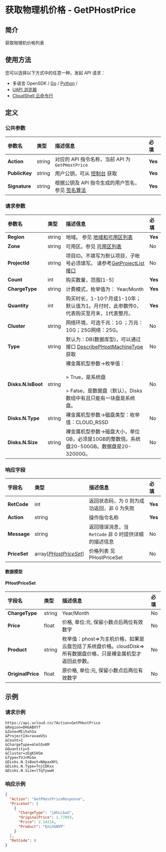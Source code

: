 # 获取物理机价格 - GetPHostPrice

## 简介

获取物理机价格列表






## 使用方法

您可以选择以下方式中的任意一种，发起 API 请求：
- 多语言 OpenSDK / [Go](https://github.com/ucloud/ucloud-sdk-go) / [Python](https://github.com/ucloud/ucloud-sdk-python3) /
- [UAPI 浏览器](https://console.ucloud.cn/uapi/detail?id=GetPHostPrice)
- [CloudShell 云命令行](https://shell.ucloud.cn/)


## 定义

### 公共参数

| 参数名 | 类型 | 描述信息 | 必填 |
|:---|:---|:---|:---|
| **Action**     | string  | 对应的 API 指令名称，当前 API 为 `GetPHostPrice`                        | **Yes** |
| **PublicKey**  | string  | 用户公钥，可从 [控制台](https://console.ucloud.cn/uapi/apikey) 获取                                             | **Yes** |
| **Signature**  | string  | 根据公钥及 API 指令生成的用户签名，参见 [签名算法](api/summary/signature.md)  | **Yes** |

### 请求参数

| 参数名 | 类型 | 描述信息 | 必填 |
|:---|:---|:---|:---|
| **Region** | string | 地域。 参见 [地域和可用区列表](https://docs.ucloud.cn/api/summary/regionlist) |**Yes**|
| **Zone** | string | 可用区。参见 [可用区列表](https://docs.ucloud.cn/api/summary/regionlist) |No|
| **ProjectId** | string | 项目ID。不填写为默认项目，子帐号必须填写。 请参考[GetProjectList接口](https://docs.ucloud.cn/api/summary/get_project_list) |No|
| **Count** | int | 购买数量，范围[1-5] |**Yes**|
| **ChargeType** | string | 计费模式，枚举值为： Year/Month |**Yes**|
| **Quantity** | int | 购买时长，1-10个月或1-10年；默认值为1。月付时，此参数传0，代表购买至月末，1代表整月。 |**Yes**|
| **Cluster** | string | 网络环境，可选千兆：1G ；万兆：10G；25G网络：25G。 |No|
| **Type** | string | 默认为：DB(数据库型)，可以通过接口 [DescribePHostMachineType](api/uphost-api/describe_phost_machine_type.html)获取 |No|
| **Disks.N.IsBoot** | string | 裸金属机型参数->枚举值：<br /><br /> > True，是系统盘 <br /><br /> > False，是数据盘（默认）。Disks数组中有且只能有一块盘是系统盘。 |No|
| **Disks.N.Type** | string | 裸金属机型参数->磁盘类型：枚举值：CLOUD_RSSD |No|
| **Disks.N.Size** | string | 裸金属机型参数->磁盘大小，单位GB，必须是10GB的整数倍。系统盘20-500GB。数据盘是20-32000G。 |No|

### 响应字段

| 字段名 | 类型 | 描述信息 | 必填 |
|:---|:---|:---|:---|
| **RetCode** | int | 返回状态码，为 0 则为成功返回，非 0 为失败 |**Yes**|
| **Action** | string | 操作指令名称 |**Yes**|
| **Message** | string | 返回错误消息，当 `RetCode` 非 0 时提供详细的描述信息 |No|
| **PriceSet** | array[[*PHostPriceSet*](#PHostPriceSet)] | 价格列表 见 PHostPriceSet |No|

#### 数据模型


#### PHostPriceSet

| 字段名 | 类型 | 描述信息 | 必填 |
|:---|:---|:---|:---|
| **ChargeType** | string | Year/Month |No|
| **Price** | float | 价格, 单位:元, 保留小数点后两位有效数字 |No|
| **Product** | string | 枚举值：phost=>为主机价格，如果是云盘包括了系统盘价格。cloudDisk=>所有数据盘价格，只是裸金属机型才返回此参数。 |No|
| **OriginalPrice** | float | 原价格, 单位:元, 保留小数点后两位有效数字 |No|

## 示例

### 请求示例
    
```
https://api.ucloud.cn/?Action=GetPHostPrice
&Region=DHGABXYf
&Zone=MIihxhSa
&ProjectId=ravaeUSs
&Count=1
&ChargeType=mlmlOvKM
&Quantity=5
&Cluster=zEgKSHSm
&Type=TVJcMiGe
&Disks.N.IsBoot=NApaxNYL
&Disks.N.Type=TnjCDKxx
&Disks.N.Size=lTqTywwH
```

### 响应示例
    
```json
{
  "Action": "GetPHostPriceResponse",
  "PriceSet": [
    {
      "ChargeType": "jAhLLbuU",
      "OriginalPrice": 1.77893,
      "Price": 2.14214,
      "Product": "EnLhGNVP"
    }
  ],
  "RetCode": 0
}
```





